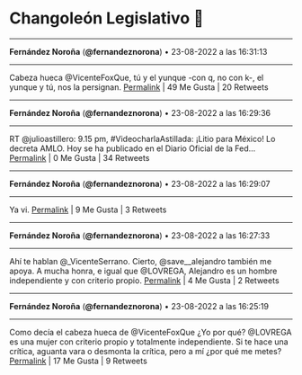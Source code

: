 # Changoleón Legislativo 🙈
*****
**Fernández Noroña** (**@fernandeznorona**) • 23-08-2022 a las 16:31:13
*****
Cabeza hueca @VicenteFoxQue, tú y el yunque -con q, no con k-, el yunque y tú, nos la persignan.
[Permalink](https://twitter.com/fernandeznorona/status/1562236049992175616) | 49 Me Gusta | 20 Retweets
*****
**Fernández Noroña** (**@fernandeznorona**) • 23-08-2022 a las 16:29:36
*****
RT @julioastillero: 9.15 pm, #VideocharlaAstillada: ¡Litio para México! Lo decreta AMLO. Hoy se ha publicado en el Diario Oficial de la Fed…
[Permalink](https://twitter.com/fernandeznorona/status/1562235640800022529) | 0 Me Gusta | 34 Retweets
*****
**Fernández Noroña** (**@fernandeznorona**) • 23-08-2022 a las 16:29:07
*****
Ya vi.
[Permalink](https://twitter.com/fernandeznorona/status/1562235517940469760) | 9 Me Gusta | 3 Retweets
*****
**Fernández Noroña** (**@fernandeznorona**) • 23-08-2022 a las 16:27:33
*****
Ahí te hablan @_VicenteSerrano. Cierto, @save__alejandro también me apoya. A mucha honra, e igual que @LOVREGA, Alejandro es un hombre independiente y con criterio propio.
[Permalink](https://twitter.com/fernandeznorona/status/1562235127471788032) | 4 Me Gusta | 2 Retweets
*****
**Fernández Noroña** (**@fernandeznorona**) • 23-08-2022 a las 16:25:19
*****
Como decía el cabeza hueca de @VicenteFoxQue ¿Yo por qué? @LOVREGA es una mujer con criterio propio y totalmente independiente. Si te hace una crítica, aguanta vara o desmonta la crítica, pero a mí ¿por qué me metes?
[Permalink](https://twitter.com/fernandeznorona/status/1562234561999904768) | 17 Me Gusta | 9 Retweets